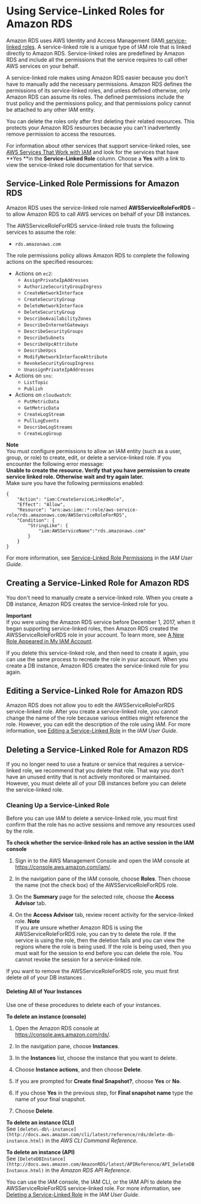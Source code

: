 # Using Service\-Linked Roles for Amazon RDS<a name="UsingWithRDS.IAM.ServiceLinkedRoles"></a>

Amazon RDS uses AWS Identity and Access Management \(IAM\)[ service\-linked roles](http://docs.aws.amazon.com/IAM/latest/UserGuide/id_roles_terms-and-concepts.html#iam-term-service-linked-role)\. A service\-linked role is a unique type of IAM role that is linked directly to Amazon RDS\. Service\-linked roles are predefined by Amazon RDS and include all the permissions that the service requires to call other AWS services on your behalf\. 

A service\-linked role makes using Amazon RDS easier because you don’t have to manually add the necessary permissions\. Amazon RDS defines the permissions of its service\-linked roles, and unless defined otherwise, only Amazon RDS can assume its roles\. The defined permissions include the trust policy and the permissions policy, and that permissions policy cannot be attached to any other IAM entity\.

You can delete the roles only after first deleting their related resources\. This protects your Amazon RDS resources because you can't inadvertently remove permission to access the resources\.

For information about other services that support service\-linked roles, see [AWS Services That Work with IAM](http://docs.aws.amazon.com/IAM/latest/UserGuide/reference_aws-services-that-work-with-iam.html) and look for the services that have **Yes **in the **Service\-Linked Role** column\. Choose a **Yes** with a link to view the service\-linked role documentation for that service\.

## Service\-Linked Role Permissions for Amazon RDS<a name="service-linked-role-permissions"></a>

Amazon RDS uses the service\-linked role named **AWSServiceRoleForRDS** – to allow Amazon RDS to call AWS services on behalf of your DB instances\.

The AWSServiceRoleForRDS service\-linked role trusts the following services to assume the role:
+ `rds.amazonaws.com`

The role permissions policy allows Amazon RDS to complete the following actions on the specified resources:
+ Actions on `ec2`:
  + `AssignPrivateIpAddresses`
  + `AuthorizeSecurityGroupIngress`
  + `CreateNetworkInterface`
  + `CreateSecurityGroup`
  + `DeleteNetworkInterface`
  + `DeleteSecurityGroup`
  + `DescribeAvailabilityZones`
  + `DescribeInternetGateways`
  + `DescribeSecurityGroups`
  + `DescribeSubnets`
  + `DescribeVpcAttribute`
  + `DescribeVpcs`
  + `ModifyNetworkInterfaceAttribute`
  + `RevokeSecurityGroupIngress`
  + `UnassignPrivateIpAddresses`
+ Actions on `sns`:
  + `ListTopic`
  + `Publish`
+ Actions on `cloudwatch`:
  + `PutMetricData`
  + `GetMetricData`
  + `CreateLogStream`
  + `PullLogEvents`
  + `DescribeLogStreams`
  + `CreateLogGroup`

**Note**  
You must configure permissions to allow an IAM entity \(such as a user, group, or role\) to create, edit, or delete a service\-linked role\. If you encounter the following error message:  
**Unable to create the resource\. Verify that you have permission to create service linked role\. Otherwise wait and try again later\.**  
 Make sure you have the following permissions enabled:   

```
{
    "Action": "iam:CreateServiceLinkedRole",
    "Effect": "Allow",
    "Resource": "arn:aws:iam::*:role/aws-service-role/rds.amazonaws.com/AWSServiceRoleForRDS",
    "Condition": {
        "StringLike": {
            "iam:AWSServiceName":"rds.amazonaws.com"
        }
    }
}
```
 For more information, see [Service\-Linked Role Permissions](http://docs.aws.amazon.com/IAM/latest/UserGuide/using-service-linked-roles.html#service-linked-role-permissions) in the *IAM User Guide*\.

## Creating a Service\-Linked Role for Amazon RDS<a name="create-service-linked-role"></a>

You don't need to manually create a service\-linked role\. When you create a DB instance, Amazon RDS creates the service\-linked role for you\. 

**Important**  
If you were using the Amazon RDS service before December 1, 2017, when it began supporting service\-linked roles, then Amazon RDS created the AWSServiceRoleForRDS role in your account\. To learn more, see [A New Role Appeared in My IAM Account](http://docs.aws.amazon.com/IAM/latest/UserGuide/troubleshoot_roles.html#troubleshoot_roles_new-role-appeared)\.

If you delete this service\-linked role, and then need to create it again, you can use the same process to recreate the role in your account\. When you create a DB instance, Amazon RDS creates the service\-linked role for you again\. 

## Editing a Service\-Linked Role for Amazon RDS<a name="edit-service-linked-role"></a>

Amazon RDS does not allow you to edit the AWSServiceRoleForRDS service\-linked role\. After you create a service\-linked role, you cannot change the name of the role because various entities might reference the role\. However, you can edit the description of the role using IAM\. For more information, see [Editing a Service\-Linked Role](http://docs.aws.amazon.com/IAM/latest/UserGuide/using-service-linked-roles.html#edit-service-linked-role) in the *IAM User Guide*\.

## Deleting a Service\-Linked Role for Amazon RDS<a name="delete-service-linked-role"></a>

If you no longer need to use a feature or service that requires a service\-linked role, we recommend that you delete that role\. That way you don’t have an unused entity that is not actively monitored or maintained\. However, you must delete all of your DB instances before you can delete the service\-linked role\.

### Cleaning Up a Service\-Linked Role<a name="service-linked-role-review-before-delete"></a>

Before you can use IAM to delete a service\-linked role, you must first confirm that the role has no active sessions and remove any resources used by the role\.

**To check whether the service\-linked role has an active session in the IAM console**

1. Sign in to the AWS Management Console and open the IAM console at [https://console\.aws\.amazon\.com/iam/](https://console.aws.amazon.com/iam/)\.

1. In the navigation pane of the IAM console, choose **Roles**\. Then choose the name \(not the check box\) of the AWSServiceRoleForRDS role\.

1. On the **Summary** page for the selected role, choose the **Access Advisor** tab\.

1. On the **Access Advisor** tab, review recent activity for the service\-linked role\.
**Note**  
If you are unsure whether Amazon RDS is using the AWSServiceRoleForRDS role, you can try to delete the role\. If the service is using the role, then the deletion fails and you can view the regions where the role is being used\. If the role is being used, then you must wait for the session to end before you can delete the role\. You cannot revoke the session for a service\-linked role\. 

If you want to remove the AWSServiceRoleForRDS role, you must first delete *all* of your DB instances \.

#### Deleting All of Your Instances<a name="delete-service-linked-role.delete-rds-instances"></a>

Use one of these procedures to delete each of your instances\.

**To delete an instance \(console\)**

1. Open the Amazon RDS console at [https://console\.aws\.amazon\.com/rds/](https://console.aws.amazon.com/rds/)\.

1. In the navigation pane, choose **Instances**\.

1. In the **Instances** list, choose the instance that you want to delete\.

1. Choose **Instance actions**, and then choose **Delete**\.

1. If you are prompted for **Create final Snapshot?**, choose **Yes** or **No**\.

1. If you chose **Yes** in the previous step, for **Final snapshot name** type the name of your final snapshot\.

1. Choose **Delete**\.

**To delete an instance \(CLI\)**  
See `[delete\-db\-instance](http://docs.aws.amazon.com/cli/latest/reference/rds/delete-db-instance.html)` in the *AWS CLI Command Reference*\.

**To delete an instance \(API\)**  
See `[DeleteDBInstance](http://docs.aws.amazon.com/AmazonRDS/latest/APIReference/API_DeleteDBInstance.html)` in the *Amazon RDS API Reference*\.

You can use the IAM console, the IAM CLI, or the IAM API to delete the AWSServiceRoleForRDS service\-linked role\. For more information, see [Deleting a Service\-Linked Role](http://docs.aws.amazon.com/IAM/latest/UserGuide/using-service-linked-roles.html#delete-service-linked-role) in the *IAM User Guide*\.